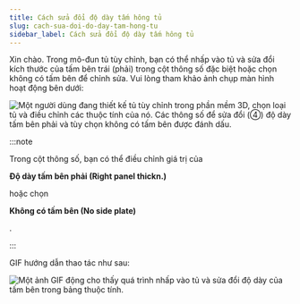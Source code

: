 ```yaml
---
title: Cách sửa đổi độ dày tấm hông tủ
slug: cach-sua-doi-do-day-tam-hong-tu
sidebar_label: Cách sửa đổi độ dày tấm hông tủ
---
```


Xin chào. Trong mô-đun tủ tùy chỉnh, bạn có thể nhấp vào tủ và sửa đổi kích thước của tấm bên trái (phải) trong cột thông số đặc biệt hoặc chọn không có tấm bên để chỉnh sửa. Vui lòng tham khảo ảnh chụp màn hình hoạt động bên dưới:

![Một người dùng đang thiết kế tủ tùy chỉnh trong phần mềm 3D, chọn loại tủ và điều chỉnh các thuộc tính của nó. Các thông số để sửa đổi (④) độ dày tấm bên phải và tùy chọn không có tấm bên được đánh dấu.](https://storage.googleapis.com/jegavn_kb/images/6a43ddf1-119d-4432-8f87-fe486850a8c9.png)

:::note

Trong cột thông số, bạn có thể điều chỉnh giá trị của 

**Độ dày tấm bên phải (Right panel thickn.)**

 hoặc chọn 

**Không có tấm bên (No side plate)**

.

:::

GIF hướng dẫn thao tác như sau:

![Một ảnh GIF động cho thấy quá trình nhấp vào tủ và sửa đổi độ dày của tấm bên trong bảng thuộc tính.](https://storage.googleapis.com/jegavn_kb/images/239cf464-1390-4af7-b353-07e416b1c81d.gif)